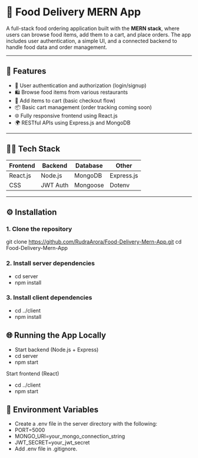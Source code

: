 # 🍔 Food Delivery MERN App

A full-stack food ordering application built with the **MERN stack**, where users can browse food items, add them to a cart, and place orders. The app includes user authentication, a simple UI, and a connected backend to handle food data and order management.

---

## 🚀 Features

- 🔐 User authentication and authorization (login/signup)
- 🛍️ Browse food items from various restaurants
- 🛒 Add items to cart (basic checkout flow)
- 📦 Basic cart management (order tracking coming soon)
- 🌐 Fully responsive frontend using React.js
- 🌍 RESTful APIs using Express.js and MongoDB

---

## 🧑‍💻 Tech Stack

| Frontend | Backend | Database | Other |
|---------|--------|----------|--------|
| React.js | Node.js | MongoDB | Express.js |
| CSS   | JWT Auth | Mongoose | Dotenv |

---

## ⚙️ Installation

### 1. Clone the repository

git clone https://github.com/RudraArora/Food-Delivery-Mern-App.git
cd Food-Delivery-Mern-App

### 2. Install server dependencies
 - cd server
 - npm install

### 3. Install client dependencies
 - cd ../client
 - npm install

## 🌐 Running the App Locally
 - Start backend (Node.js + Express)
 - cd server
 - npm start

Start frontend (React)
 - cd ../client
 - npm start

## 🔑 Environment Variables
 - Create a .env file in the server directory with the following:
 - PORT=5000
 - MONGO_URI=your_mongo_connection_string
 - JWT_SECRET=your_jwt_secret
 - Add .env file in .gitignore.

